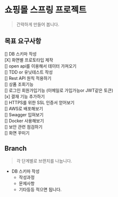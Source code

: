 # 쇼핑몰 스프링 프로젝트
> 간략하게 만들어 봅니다.

## 목표 요구사항
[]  DB 스키마 작성  
[X]  화면별 프로토타입 제작  
[]  open api를 이용해서 데이터 가져오기  
[]  TDD or 유닛테스트 작성  
[]  Rest API 원칙 적용하기  
[]  상품 조회기능  
[]  로그인 회원가입기능 (이메일로 가입가능or JWT같은 토큰)  
[x]  결재 기능 추가하기  
[]  HTTPS를 위한 SSL 인증서 얻어보기  
[]  AWS로 배포해보기  
[]  Swagger 입혀보기  
[]  Docker 사용해보기  
[]  보안 관련 점검하기  
[]  화면 꾸미기  
## Branch
> 각 단계별로 브랜치를 나눕니다.

* DB 스키마 작성
   * 작성과정
   * 문제사항
   * 기타등등 적으면 됩니다.
